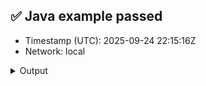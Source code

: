 ## ✅ Java example passed
- Timestamp (UTC): 2025-09-24 22:15:16Z
- Network: local

<details><summary>Output</summary>
=== Java Examples Runner ===
Timestamp (UTC): 2025-09-24 22:14:27Z
Network: local
Mirror:  http://localhost:5551/api/v1

▶️  Running all examples…

Hedera account created: 0.0.1004
EVM Address: 0xce4d83228c101fddb2dbceab25212e17419b0751


Waiting for Mirror Node to update...

Account balance: 20.0 ℏ

0.0.1002

Fungible token created: 0.0.1005

Waiting for Mirror Node to update...

Treasury holds: 100000 DEMO


Topic created: 0.0.1006

Message submitted: Hello, Hedera!

Waiting for Mirror Node to update...

Latest message: Hello, Hedera!


✅ All examples passed.
era!


✅ All examples passed.
</details>
